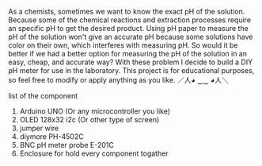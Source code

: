 As a chemists, sometimes we want to know the exact pH of the solution. Because some of the chemical reactions and extraction processes require an specific pH to get the desired product.
Using pH paper to measure the pH of the solution won't give an accurate pH because some solutions have color on their own, which interferes with measuring pH.
So would it be better if we had a better option for measuring the pH of the solution in an easy, cheap, and accurate way? With these problem I decide to build a DIY pH meter for 
use in the laboratory. This project is for educational purposes, so feel free to modify or apply anything as you like. ／人◕ ‿‿ ◕人＼

list of the component 
1. Arduino UNO (Or any microcontroller you like)
2. OLED 128x32 i2c (Or other type of screen)
3. jumper wire
4. diymore PH-4502C
5. BNC pH meter probe E-201C
6. Enclosure for hold every component togather
